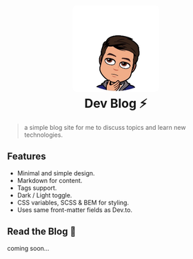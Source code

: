 <h1 align="center"> 
  <br>
  <img src="profile.jpg" alt="Profile Picture" width="200" style="border-radius: 8px;"></a>
  <br>
  Dev Blog ⚡️
  <br>
  </h1>


> a simple blog site for me to discuss topics and learn new technologies.

## Features
- Minimal and simple design.
- Markdown for content.
- Tags support.
- Dark / Light toggle.
- CSS variables, SCSS & BEM for styling.
- Uses same front-matter fields as Dev.to.

## Read the Blog 🚀
coming soon...

